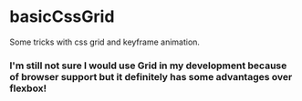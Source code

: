 # basicCssGrid

Some tricks with css grid and keyframe animation.

### I'm still not sure I would use Grid in my development because of browser support but it definitely has some advantages over flexbox!